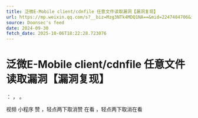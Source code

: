 ```yaml
---
title: 泛微E-Mobile client/cdnfile 任意文件读取漏洞【漏洞复现】
url: https://mp.weixin.qq.com/s?__biz=Mzg3NTk4MDQ1NA==&mid=2247484706&idx=1&sn=9dd2681a298415b991066ce04dba18f6
source: Doonsec's feed
date: 2024-09-30
fetch_date: 2025-10-06T18:22:28.723076
---
```


# 泛微E-Mobile client/cdnfile 任意文件读取漏洞【漏洞复现】

：
，
。

视频
小程序
赞
，轻点两下取消赞
在看
，轻点两下取消在看